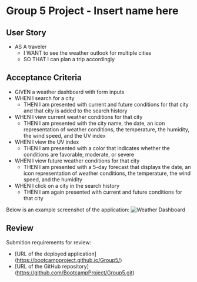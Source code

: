 # Group 5 Project - Insert name here

## User Story
* AS A traveler
  * I WANT to see the weather outlook for multiple cities
  * SO THAT I can plan a trip accordingly

## Acceptance Criteria
* GIVEN a weather dashboard with form inputs
* WHEN I search for a city
  * THEN I am presented with current and future conditions for that city and that city is added to the search history
* WHEN I view current weather conditions for that city
  * THEN I am presented with the city name, the date, an icon representation of weather conditions, the temperature, the humidity, the wind speed, and the UV index
* WHEN I view the UV index
  * THEN I am presented with a color that indicates whether the conditions are favorable, moderate, or severe
* WHEN I view future weather conditions for that city
  * THEN I am presented with a 5-day forecast that displays the date, an icon representation of weather conditions, the temperature, the wind speed, and the humidity
* WHEN I click on a city in the search history
  * THEN I am again presented with current and future conditions for that city

Below is an example screenshot of the application:
![Weather Dashboard](./assets/images/06-server-side-apis-homework-demo.png)


## Review
Submition requirements for review:

* [URL of the deployed application] (https://bootcampproject.github.io/Group5/)
* [URL of the GitHub repository] (https://github.com/BootcampProject/Group5.git)


